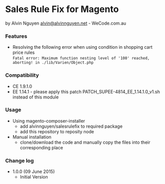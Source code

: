 # Sales Rule Fix for Magento
by Alvin Nguyen <alvin@alvinnguyen.net> - WeCode.com.au

### Features
* Resolving the following error when using condition in shopping cart price rules<br/>
`Fatal error: Maximum function nesting level of '100' reached, aborting! in ./lib/Varien/Object.php`

### Compatibility
* CE 1.9.1.0
* EE 1.14.1 - please apply this patch PATCH_SUPEE-4814_EE_1.14.1.0_v1.sh instead of this module

### Usage
* Using magento-composer-installer
  * add alvinnguyen/salesrulefix to required package
  * add this repository to reposity node
* Manual installation
  * clone/download the code and manually copy the files into their corresponding place

### Change log
* 1.0.0 (09 June 2015)
  * Initial Version

